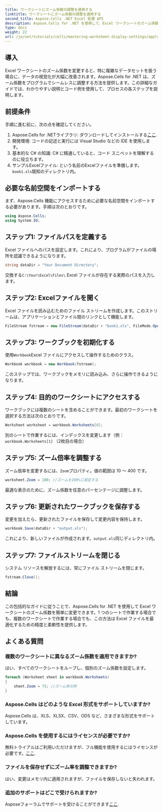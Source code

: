 ```yaml
---
title: ワークシートにズーム係数の調整を適用する
linktitle: ワークシートにズーム係数の調整を適用する
second_title: Aspose.Cells .NET Excel 処理 API
description: Aspose.Cells for .NET を使用して、Excel ワークシートのズーム係数をプログラムで変更する方法を学びます。詳細なコード例を含むステップバイステップのガイドに従って、Excel ファイルの視覚化を強化します。
type: docs
weight: 22
url: /ja/net/tutorials/cells/mastering-worksheet-display-settings/apply-zoom-factor-adjustments/
---
```

## 導入

Excel ワークシートのズーム係数を変更すると、特に複雑なデータセットを扱う場合に、データの視覚化が大幅に改善されます。Aspose.Cells for .NET は、ズーム係数をプログラムでシームレスに調整する方法を提供します。この詳細なガイドでは、わかりやすい説明とコード例を使用して、プロセスの各ステップを説明します。

## 前提条件  

手順に進む前に、次の点を確認してください。  

1.  Aspose.Cells for .NETライブラリ: ダウンロードしてインストールする[ここ](https://releases.aspose.com/cells/net/).  
2. 開発環境: コードの記述と実行には Visual Studio などの IDE を使用します。  
3. 基本的な C# の知識: C# に精通していると、コード スニペットを理解するのに役立ちます。  
4. サンプルExcelファイル: という名前のExcelファイルを準備します。`book1.xls`既知のディレクトリ内。  

## 必要な名前空間をインポートする  

まず、Aspose.Cells 機能にアクセスするために必要な名前空間をインポートする必要があります。手順は次のとおりです。  

```csharp
using Aspose.Cells;
using System.IO;
```

## ステップ1: ファイルパスを定義する  

Excel ファイルへのパスを設定します。これにより、プログラムがファイルの場所を認識できるようになります。  

```csharp
string dataDir = "Your Document Directory";
```

交換する`C:\Your\Excel\Files\` Excel ファイルが存在する実際のパスを入力します。  

## ステップ2: Excelファイルを開く  

Excel ファイルを読み込むためのファイル ストリームを作成します。このストリームは、アプリケーションとファイル間のリンクとして機能します。  

```csharp
FileStream fstream = new FileStream(dataDir + "book1.xls", FileMode.Open);
```

## ステップ3: ワークブックを初期化する  

使用`Workbook`Excel ファイルにアクセスして操作するためのクラス。  

```csharp
Workbook workbook = new Workbook(fstream);
```

このステップでは、ワークブックをメモリに読み込み、さらに操作できるようになります。  

## ステップ4: 目的のワークシートにアクセスする  

ワークブックには複数のシートを含めることができます。最初のワークシートを選択する方法は次のとおりです。  

```csharp
Worksheet worksheet = workbook.Worksheets[0];
```

別のシートで作業するには、インデックスを変更します（例：`workbook.Worksheets[1]` （2枚目の場合）  

## ステップ5: ズーム倍率を調整する  

ズーム倍率を変更するには、`Zoom`プロパティ。値の範囲は 10 ～ 400 です。  

```csharp
worksheet.Zoom = 100; //ズームを100%に設定する
```

最適な表示のために、ズーム係数を任意のパーセンテージに調整します。  

## ステップ6: 更新されたワークブックを保存する  

変更を加えたら、更新されたファイルを保存して変更内容を保持します。  

```csharp
workbook.Save(dataDir + "output.xls");
```

これにより、新しいファイルが作成されます。`output.xls`同じディレクトリ内。  

## ステップ7: ファイルストリームを閉じる  

システム リソースを解放するには、常にファイル ストリームを閉じます。  

```csharp
fstream.Close();
```

## 結論  

この包括的なガイドに従うことで、Aspose.Cells for .NET を使用して Excel ワークシートのズーム係数を簡単に変更できます。1 つのシートで作業する場合でも、複数のワークシートで作業する場合でも、この方法は Excel ファイルを最適化するための精度と柔軟性を提供します。  


## よくある質問  

### 複数のワークシートに異なるズーム係数を適用できますか?  
はい、すべてのワークシートをループし、個別のズーム係数を設定します。  

```csharp
foreach (Worksheet sheet in workbook.Worksheets)
{
    sheet.Zoom = 75; //ズーム率の例
}
```

### Aspose.Cells はどのような Excel 形式をサポートしていますか?  
Aspose.Cells は、XLS、XLSX、CSV、ODS など、さまざまな形式をサポートしています。  

### Aspose.Cells を使用するにはライセンスが必要ですか?  
無料トライアルはご利用いただけますが、フル機能を使用するにはライセンスが必要です。[ここ](https://purchase.aspose.com/buy).  

### ファイルを保存せずにズーム率を調整できますか?  
はい、変更はメモリ内に適用されますが、ファイルを保存しないと失われます。  

### 追加のサポートはどこで受けられますか?  
 Asposeフォーラムでサポートを受けることができます[ここ](https://forum.aspose.com/c/cells/9).

